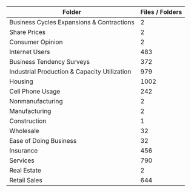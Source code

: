 | Folder                                       |   Files / Folders |
|----------------------------------------------|-------------------|
| Business Cycles Expansions & Contractions    |                 2 |
| Share Prices                                 |                 2 |
| Consumer Opinion                             |                 2 |
| Internet Users                               |               483 |
| Business Tendency Surveys                    |               372 |
| Industrial Production & Capacity Utilization |               979 |
| Housing                                      |              1002 |
| Cell Phone Usage                             |               242 |
| Nonmanufacturing                             |                 2 |
| Manufacturing                                |                 2 |
| Construction                                 |                 1 |
| Wholesale                                    |                32 |
| Ease of Doing Business                       |                32 |
| Insurance                                    |               456 |
| Services                                     |               790 |
| Real Estate                                  |                 2 |
| Retail Sales                                 |               644 |